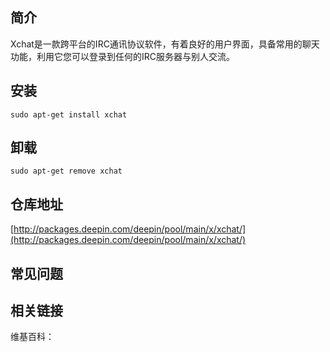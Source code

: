 ## 简介

Xchat是一款跨平台的IRC通讯协议软件，有着良好的用户界面，具备常用的聊天功能，利用它您可以登录到任何的IRC服务器与别人交流。

## 安装

`sudo apt-get install xchat`

## 卸载

`sudo apt-get remove xchat`

## 仓库地址

[http://packages.deepin.com/deepin/pool/main/x/xchat/](http://packages.deepin.com/deepin/pool/main/x/xchat/)


## 常见问题


## 相关链接

维基百科：